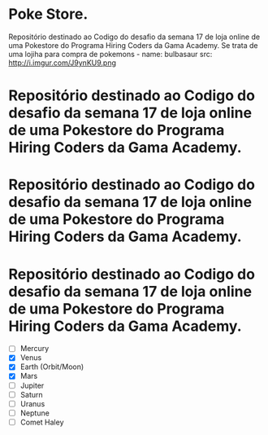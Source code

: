 # Poke Store.

Repositório destinado ao Codigo do desafio da semana 17 de loja online de uma Pokestore do Programa Hiring Coders da Gama Academy.
Se trata de uma lojiha para compra de pokemons  - name: bulbasaur src: http://i.imgur.com/J9ynKU9.png



# Repositório destinado ao Codigo do desafio da semana 17 de loja online de uma Pokestore do Programa Hiring Coders da Gama Academy.



# Repositório destinado ao Codigo do desafio da semana 17 de loja online de uma Pokestore do Programa Hiring Coders da Gama Academy.



# Repositório destinado ao Codigo do desafio da semana 17 de loja online de uma Pokestore do Programa Hiring Coders da Gama Academy.



- [ ] Mercury
- [x] Venus
- [x] Earth (Orbit/Moon)
- [x] Mars
- [ ] Jupiter
- [ ] Saturn
- [ ] Uranus
- [ ] Neptune
- [ ] Comet Haley
